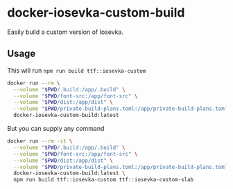 # docker-iosevka-custom-build

Easily build a custom version of Iosevka.

## Usage

This will run `npm run build ttf::iosevka-custom`

```sh
docker run --rm \
  --volume "$PWD/.build:/app/.build" \
  --volume "$PWD/font-src:/app/font-src" \
  --volume "$PWD/dist:/app/dist" \
  --volume "$PWD/private-build-plans.toml:/app/private-build-plans.toml" \
  docker-iosevka-custom-build:latest
```

But you can supply any command

```sh
docker run --rm -it \
  --volume "$PWD/.build:/app/.build" \
  --volume "$PWD/font-src:/app/font-src" \
  --volume "$PWD/dist:/app/dist" \
  --volume "$PWD/private-build-plans.toml:/app/private-build-plans.toml" \
  docker-iosevka-custom-build:latest \
  npm run build ttf::iosevka-custom ttf::iosevka-custom-slab
```
